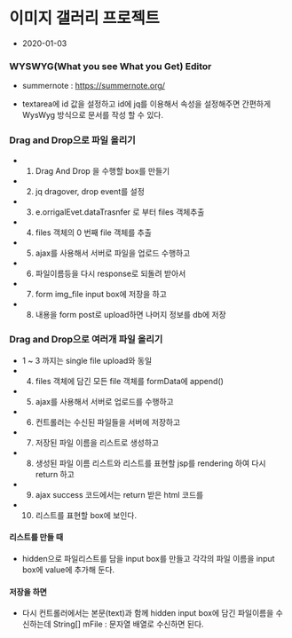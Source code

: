 # 이미지 갤러리 프로젝트
* 2020-01-03

### WYSWYG(What you see What you Get) Editor
* summernote : https://summernote.org/

* textarea에 id 값을 설정하고 id에 jq를 이용해서 속성을 설정해주면 간편하게 WysWyg 방식으로 문서를 작성 할 수 있다.


### Drag and Drop으로 파일 올리기
* 1. Drag And Drop 을 수행할 box를 만들기
* 2. jq dragover, drop event를 설정
* 3. e.orrigalEvet.dataTrasnfer 로 부터 files 객체추출
* 4. files 객체의 0 번째 file 객체를 추출

* 5. ajax를 사용해서 서버로 파일을 업로드 수행하고
* 6. 파일이름등을 다시 response로 되돌려 받아서
* 7. form img_file input box에 저장을 하고

* 8. 내용을 form post로 upload하면 나머지 정보를 db에 저장

### Drag and Drop으로 여러개 파일 올리기
* 1 ~ 3 까지는 single file upload와 동일
* 4. files 객체에 담긴 모든 file 객체를 formData에 append()
* 5. ajax를 사용해서 서버로 업로드를 수행하고
* 6. 컨트롤러는 수신된 파일들을 서버에 저장하고
* 7. 저장된 파일 이름을 리스트로 생성하고
* 8. 생성된 파일 이름 리스트와 리스트를 표현할 jsp를 rendering 하여 다시 return 하고
* 9. ajax success 코드에서는 return 받은 html 코드를 
* 10. 리스트를 표현할 box에 보인다. 

#### 리스트를 만들 때 
* hidden으로 파일리스트를 담을 input box를 만들고 각각의 파일 이름을 input box에 value에 추가해 둔다.

#### 저장을 하면
* 다시 컨트롤러에서는 본문(text)과 함께 hidden input box에 담긴 파일이름을 수신하는데 String[] mFile : 문자열 배열로 수신하면 된다. 

